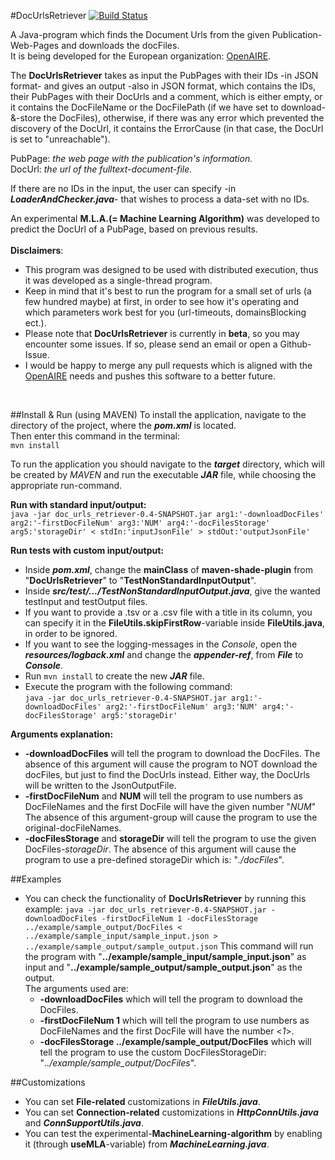 #DocUrlsRetriever    [![Build Status](https://travis-ci.com/LSmyrnaios/DocUrlsRetriever.svg?branch=master)](https://travis-ci.com/LSmyrnaios/DocUrlsRetriever)

A Java-program which finds the Document Urls from the given Publication-Web-Pages and downloads the docFiles.<br/>
It is being developed for the European organization: [OpenAIRE](https://www.openaire.eu/).<br/>

The **DocUrlsRetriever** takes as input the PubPages with their IDs -in JSON format- and gives an output -also in JSON format,
which contains the IDs, their PubPages with their DocUrls and a comment, which is either empty,
or it contains the DocFileName or the DocFilePath (if we have set to download-&-store the DocFiles), otherwise,
if there was any error which prevented the discovery of the DocUrl, it contains the ErrorCause (in that case, the DocUrl is set to "unreachable").<br/>

PubPage: *the web page with the publication's information.*<br/> 
DocUrl: *the url of the fulltext-document-file.*<br/>

If there are no IDs in the input, the user can specify -in ***LoaderAndChecker.java***- that wishes to process a data-set with no IDs.<br/>

An experimental **M.L.A.(= Machine Learning Algorithm)** was developed to predict the DocUrl of a PubPage, based on previous results.<br/>
<br/>
**Disclaimers**:
- This program was designed to be used with distributed execution, thus it was developed as a single-thread program.<br/>
- Keep in mind that it's best to run the program for a small set of urls (a few hundred maybe) at first,
    in order to see how it's operating and which parameters work best for you (url-timeouts, domainsBlocking ect.).
- Please note that **DocUrlsRetriever** is currently in **beta**, so you may encounter some issues.
    If so, please send an email or open a Github-Issue.<br/>
- I would be happy to merge any pull requests which is aligned with the [OpenAIRE](https://www.openaire.eu/) needs
    and pushes this software to a better future.<br/>
<br/>

##Install & Run (using MAVEN)
To install the application, navigate to the directory of the project, where the ***pom.xml*** is located.<br/>
Then enter this command in the terminal:<br/>
``mvn install``<br/>

To run the application you should navigate to the ***target*** directory, which will be created by *MAVEN* and run the executable ***JAR*** file,
while choosing the appropriate run-command.<br/> 

**Run with standard input/output:**<br/>
``java -jar doc_urls_retriever-0.4-SNAPSHOT.jar arg1:'-downloadDocFiles' arg2:'-firstDocFileNum' arg3:'NUM' arg4:'-docFilesStorage'
arg5:'storageDir' < stdIn:'inputJsonFile' > stdOut:'outputJsonFile'``<br/>

**Run tests with custom input/output:**<br/>
- Inside ***pom.xml***, change the **mainClass** of **maven-shade-plugin** from "**DocUrlsRetriever**" to "**TestNonStandardInputOutput**".
- Inside ***src/test/.../TestNonStandardInputOutput.java***, give the wanted testInput and testOutput files.<br/>
- If you want to provide a .tsv or a .csv file with a title in its column,
    you can specify it in the **FileUtils.skipFirstRow**-variable inside **FileUtils.java**, in order to be ignored.
- If you want to see the logging-messages in the *Console*, open the ***resources/logback.xml***
    and change the ***appender-ref***, from ***File*** to ***Console***.<br/>
- Run ``mvn install`` to create the new ***JAR*** file.<br/>
- Execute the program with the following command:<br/>
``java -jar doc_urls_retriever-0.4-SNAPSHOT.jar arg1:'-downloadDocFiles' arg2:'-firstDocFileNum' arg3:'NUM' arg4:'-docFilesStorage' arg5:'storageDir'``

**Arguments explanation:**<br/>
- **-downloadDocFiles** will tell the program to download the DocFiles.
    The absence of this argument will cause the program to NOT download the docFiles, but just to find the DocUrls instead.
    Either way, the DocUrls will be written to the JsonOutputFile.
- **-firstDocFileNum** and **NUM** will tell the program to use numbers as DocFileNames and the first DocFile will have the given number "*NUM*"
    The absence of this argument-group will cause the program to use the original-docFileNames.
- **-docFilesStorage** and **storageDir** will tell the program to use the given DocFiles-*storageDir*.
    The absence of this argument will cause the program to use a pre-defined storageDir which is: "*./docFiles*".

##Examples
- You can check the functionality of **DocUrlsRetriever** by running this example:
``java -jar doc_urls_retriever-0.4-SNAPSHOT.jar -downloadDocFiles -firstDocFileNum 1 -docFilesStorage ../example/sample_output/DocFiles
    < ../example/sample_input/sample_input.json > ../example/sample_output/sample_output.json``
This command will run the program with "**../example/sample_input/sample_input.json**" as input
and "**../example/sample_output/sample_output.json**" as the output.</br>
The arguments used are:
    - **-downloadDocFiles** which will tell the program to download the DocFiles.
    - **-firstDocFileNum 1** which will tell the program to use numbers as DocFileNames and the first DocFile will have the number <*1*>.
    - **-docFilesStorage ../example/sample_output/DocFiles** which will tell the program to use the custom
        DocFilesStorageDir: "*../example/sample_output/DocFiles*".

##Customizations
- You can set **File-related** customizations in ***FileUtils.java***.
- You can set **Connection-related** customizations in ***HttpConnUtils.java*** and ***ConnSupportUtils.java***.
- You can test the experimental-**MachineLearning-algorithm** by enabling it (through **useMLA**-variable) from ***MachineLearning.java***.

